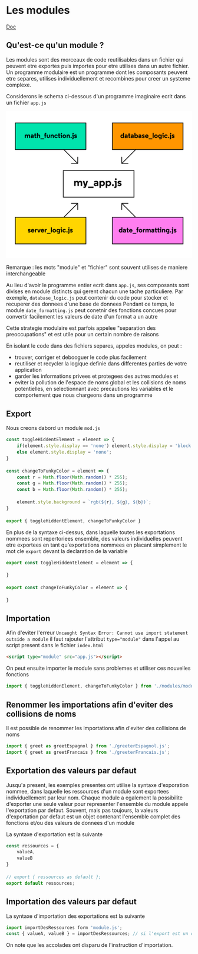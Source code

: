 # Les modules

[Doc](https://developer.mozilla.org/en-US/docs/Web/JavaScript/Guide/Modules)

## Qu'est-ce qu'un module ?

Les modules sont des morceaux de code reutilisables dans un fichier qui peuvent etre exportes puis importes pour etre utilises dans un autre fichier. Un programme modulaire est un programme dont les composants peuvent etre separes, utilises individuellement et recombines pour creer un systeme complexe.

Considerons le schema ci-dessous d'un programme imaginaire ecrit dans un fichier `app.js`

![image exemple module](modular-program-diagram.svg)

Remarque : les mots "module" et "fichier" sont souvent utilises de maniere interchangeable

Au lieu d'avoir le programme entier ecrit dans `app.js`, ses composants sont divises en module distincts qui gerent chacun une tache particuliere. Par exemple, `database_logic.js` peut contenir du code pour stocker et recuperer des donnees d'une base de donnees Pendant ce temps, le module `date_formatting.js` peut conetnir des fonctions concues pour convertir facilement les valeurs de date d'un format a un autre

Cette strategie modulaire est parfois appelee "separation des preoccupations" et est utile pour un certain nombre de raisons

En isolant le code dans des fichiers separes, appeles modules, on peut :

- trouver, corriger et debooguer le code plus facilement
- reutiliser et recycler la logique definie dans differentes parties de votre application
- garder les informations privees et protegees des autres modules et
- eviter la pollution de l'espace de noms global et les collisions de noms potentielles, en selectionnant avec precautions les variables et le comportement que nous chargeons dans un programme

## Export

Nous creons dabord un module `mod.js`

```js
const toggleHiddentElement = element => {
    if(element.style.display == 'none') element.style.display = 'block';
    else element.style.display = 'none';
}

const changeToFunkyColor = element => {
    const r = Math.floor(Math.random() * 255);
    const g = Math.floor(Math.random() * 255);
    const b = Math.floor(Math.random() * 255);
    
    element.style.background = `rgb(${r}, ${g}, ${b})`;
}

export { toggleHiddentElement, changeToFunkyColor }
```

En plus de la syntaxe ci-dessus, dans laquelle toutes les exportations nommees sont repertoriees ensemble, des valeurs individuelles peuvent etre exportees en tant qu'exportations nommees en placant simplement le mot cle `export` devant la declaration de la variable

```js
export const toggleHiddentElement = element => {
    
}

export const changeToFunkyColor = element => {
    
}
```

## Importation

Afin d'eviter l'erreur `Uncaught Syntax Error: Cannot use import statement outside a module` il faut rajouter l'attribut `type="module"` dans l'appel au script present dans le fichier `index.html`

```html
<script type="module" src="app.js"></script>
```

On peut ensuite importer le module sans problemes et utiliser ces nouvelles fonctions

```js
import { toggleHiddenElement, changeToFunkyColor } from './modules/module.js';
```

## Renommer les importations afin d'eviter des collisions de noms

Il est possible de renommer les importations afin d'eviter des collisions de noms

```js
import { greet as greetEspagnol } from './greeterEspagnol.js';
import { greet as greetFrancais } from './greeterFrancais.js';
```

## Exportation des valeurs par defaut

Jusqu'a present, les exemples presentes ont utilise la syntaxe d'exporation nommee, dans laquelle les ressources d'un module sont exportees individuellement par leur nom. Chaque module a egalement la possibilite d'exporter une seule valeur pour representer l'ensemble du module appele l'exportation par defaut. Souvent, mais pas toujours, la valeurs d'exportation par defaut est un objet contenant l'ensemble complet des fonctions et/ou des valeurs de donnees d'un module

La syntaxe d'exportation est la suivante

```js
const ressources = {
    valueA,
    valueB    
}

// export { ressources as default };
export default ressources;
```

## Importation des valeurs par defaut

La syntaxe d'importation des exportations est la suivante

```js
import importDesRessources form 'module.js';
const { valueA, valueB } = importDesRessources; // si l'export est un objet
```

On note que les accolades ont disparu de l'instruction d'importation.
